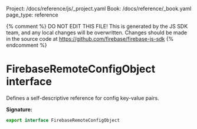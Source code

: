 Project: /docs/reference/js/_project.yaml
Book: /docs/reference/_book.yaml
page_type: reference

{% comment %}
DO NOT EDIT THIS FILE!
This is generated by the JS SDK team, and any local changes will be
overwritten. Changes should be made in the source code at
https://github.com/firebase/firebase-js-sdk
{% endcomment %}

# FirebaseRemoteConfigObject interface
Defines a self-descriptive reference for config key-value pairs.

<b>Signature:</b>

```typescript
export interface FirebaseRemoteConfigObject 
```
